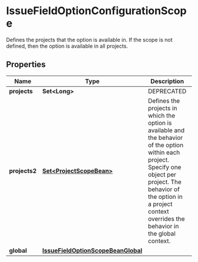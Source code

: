 

# IssueFieldOptionConfigurationScope

Defines the projects that the option is available in. If the scope is not defined, then the option is available in all projects.

## Properties

| Name | Type | Description | Notes |
|------------ | ------------- | ------------- | -------------|
|**projects** | **Set&lt;Long&gt;** | DEPRECATED |  [optional] |
|**projects2** | [**Set&lt;ProjectScopeBean&gt;**](ProjectScopeBean.md) | Defines the projects in which the option is available and the behavior of the option within each project. Specify one object per project. The behavior of the option in a project context overrides the behavior in the global context. |  [optional] |
|**global** | [**IssueFieldOptionScopeBeanGlobal**](IssueFieldOptionScopeBeanGlobal.md) |  |  [optional] |




